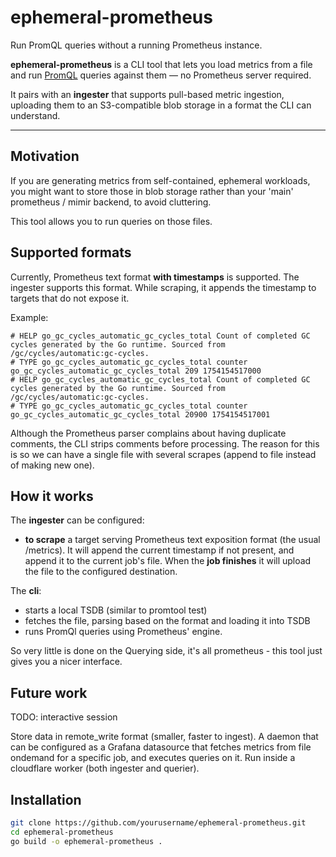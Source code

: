 # ephemeral-prometheus

Run PromQL queries without a running Prometheus instance.

**ephemeral-prometheus** is a CLI tool that lets you load metrics from a file and run [PromQL](https://prometheus.io/docs/prometheus/latest/querying/basics/) queries against them — no Prometheus server required.

It pairs with an **ingester** that supports pull-based metric ingestion, uploading them to an S3-compatible blob storage in a format the CLI can understand.

---
## Motivation
If you are generating metrics from self-contained, ephemeral workloads, you might want to store those in blob storage rather than your 'main' prometheus / mimir backend, to avoid cluttering. 

This tool allows you to run queries on those files.

## Supported formats

Currently, Prometheus text format **with timestamps** is supported. The ingester supports this format. While scraping, it appends the timestamp to targets that do not expose it.

Example:
```
# HELP go_gc_cycles_automatic_gc_cycles_total Count of completed GC cycles generated by the Go runtime. Sourced from /gc/cycles/automatic:gc-cycles.
# TYPE go_gc_cycles_automatic_gc_cycles_total counter
go_gc_cycles_automatic_gc_cycles_total 209 1754154517000
# HELP go_gc_cycles_automatic_gc_cycles_total Count of completed GC cycles generated by the Go runtime. Sourced from /gc/cycles/automatic:gc-cycles.
# TYPE go_gc_cycles_automatic_gc_cycles_total counter
go_gc_cycles_automatic_gc_cycles_total 20900 1754154517001
```

Although the Prometheus parser complains about having duplicate comments, the CLI strips comments before processing. The reason for this is so we can have a single file with several scrapes (append to file instead of making new one).


## How it works
The **ingester** can be configured:
 - **to scrape** a target serving Prometheus text exposition format (the usual /metrics). It will append the current timestamp if not present, and append it to the current job's file. When the **job finishes** it will upload the file to the configured destination.

The **cli**:
 - starts a local TSDB (similar to promtool test)
 - fetches the file, parsing based on the format and loading it into TSDB
 - runs PromQl queries using Prometheus' engine.

So very little is done on the Querying side, it's all prometheus - this tool just gives you a nicer interface.

## Future work
TODO: interactive session

Store data in remote_write format (smaller, faster to ingest).
A daemon that can be configured as a Grafana datasource that fetches metrics from file ondemand for a specific job, and executes queries on it.
Run inside a cloudflare worker (both ingester and querier).

## Installation

```bash
git clone https://github.com/yourusername/ephemeral-prometheus.git
cd ephemeral-prometheus
go build -o ephemeral-prometheus .
